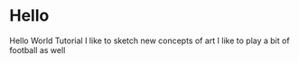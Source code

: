 # Hello
Hello World Tutorial
I like to sketch new concepts of art
I like to play a bit of football as well
